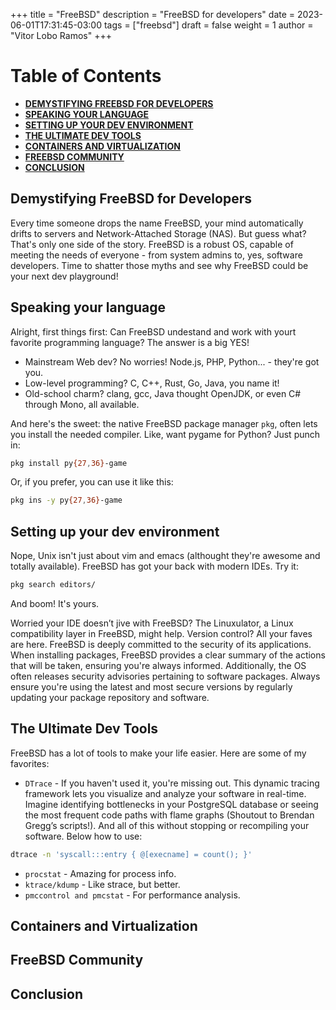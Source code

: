 +++
title = "FreeBSD"
description = "FreeBSD for developers"
date = 2023-06-01T17:31:45-03:00
tags = ["freebsd"]
draft = false
weight = 1
author = "Vitor Lobo Ramos"
+++


# Table of Contents

* **[DEMYSTIFYING FREEBSD FOR DEVELOPERS](#demystifying-freebsd-for-developers)**
* **[SPEAKING YOUR LANGUAGE](#speaking-your-language)**
* **[SETTING UP YOUR DEV ENVIRONMENT](#setting-up-your-dev-environment)**
* **[THE ULTIMATE DEV TOOLS](#the-ultimate-dev-tools)**
* **[CONTAINERS AND VIRTUALIZATION](#containers-and-virtualization)**
* **[FREEBSD COMMUNITY](#freebsd-community)**
* **[CONCLUSION](#conclusion)**

## Demystifying FreeBSD for Developers

Every time someone drops the name FreeBSD, your mind automatically drifts to servers and Network-Attached Storage (NAS). But guess what? That's only one side of the story. FreeBSD is a robust OS, capable of meeting the needs of everyone - from system admins to, yes, software developers. Time to shatter those myths and see why FreeBSD could be your next dev playground!

## Speaking your language

Alright, first things first: Can FreeBSD undestand and work with yourt favorite programming language? The answer is a big YES!

* Mainstream Web dev? No worries! Node.js, PHP, Python... - they're got you.
* Low-level programming? C, C++, Rust, Go, Java, you name it!
* Old-school charm? clang, gcc, Java thought OpenJDK, or even C# through Mono, all available.

And here's the sweet: the native FreeBSD package manager `pkg`, often lets you install the needed compiler. Like, want pygame for Python? Just punch in:

```bash
pkg install py{27,36}-game
```

Or, if you prefer, you can use it like this: 

```bash
pkg ins -y py{27,36}-game
```

## Setting up your dev environment

Nope, Unix isn't just about vim and emacs (althought they're awesome and totally available). FreeBSD has got your back with modern IDEs. Try it:

```bash
pkg search editors/
```

And boom! It's yours.

Worried your IDE doesn’t jive with FreeBSD? The Linuxulator, a Linux compatibility layer in FreeBSD, might help. Version control? All your faves are here. FreeBSD is deeply committed to the security of its applications. When installing packages, FreeBSD provides a clear summary of the actions that will be taken, ensuring you're always informed. Additionally, the OS often releases security advisories pertaining to software packages. Always ensure you're using the latest and most secure versions by regularly updating your package repository and software. 

## The Ultimate Dev Tools

FreeBSD has a lot of tools to make your life easier. Here are some of my favorites:

* `DTrace` - If you haven't used it, you're missing out. This dynamic tracing framework lets you visualize and analyze your software in real-time. Imagine identifying bottlenecks in your PostgreSQL database or seeing the most frequent code paths with flame graphs (Shoutout to Brendan Gregg’s scripts!). And all of this without stopping or recompiling your software. Below how to use:

```bash
dtrace -n 'syscall:::entry { @[execname] = count(); }'
```

* `procstat` - Amazing for process info.
* `ktrace/kdump` - Like strace, but better.
* `pmccontrol and pmcstat` - For performance analysis.

## Containers and Virtualization

## FreeBSD Community

## Conclusion













